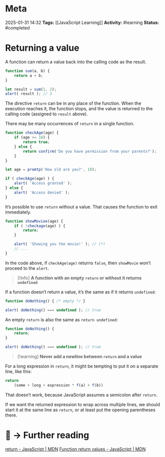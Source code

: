 # Meta
2025-01-31 14:32
**Tags:** [[JavaScript Learning]]
**Activity:** #learning 
**Status:** #completed 

# Returning a value
A function can return a value back into the calling code as the result.
```JavaScript title:example.js
function sum(a, b) {
	return a + b;
}

let result = sum(1, 2);
alert( result ); // 3
```

The directive `return` can be in any place of the function. When the execution reaches it, the function stops, and the value is returned to the calling code (assigned to `result` above).

There may be many occurrences of `return` in a single function.
```JavaScript title:example.js
function checkAge(age) {
	if (age >= 18) {
		return true;
	} else {
		return confirm('Do you have permission from your parents?');
	}
}

let age = promtp('How old are you?', 18);

if ( checkAge(age) ) {
	alert( 'Access granted' );
} else {
	alert( 'Access denied' );
}
```

It’s possible to use `return` without a value. That causes the function to exit immediately.
```JavaScript title:example.js
function showMovioe(age) {
	if ( !checkage(age) ) {
		return;
	}

	alert( 'Showing you the movie!' ); // (*)
	// ...
}
```

In the code above, if `checkAge(age)` returns `false`, then `showMovie` won’t proceed to the `alert`.

> [!info] **A function with an empty `return` or without it returns `undefined`**

If a function doesn’t return a value, it’s the same as if it returns `undefined`:
```JavaScript title:example.js
function doNothing() { /* empty */ }

alert( doNothing() === undefined ); // true
```

An empty `return` is also the same as `return undefined`:
```JavaScript title:example.js
function doNothing() {
	return;
}

alert( doNothing() === undefined ); // true
```

> [!warning] **Never add a newline between `return` and a value**

For a long expression in `return`, it might be tempting to put it on a separate line, like this:
```JavaScript title:example.js
return
	(some + long + expression * f(a) + f(b))
```

That doesn’t work, because JavaScript assumes a semicolon after `return`.

If we want the returned expression to wrap across multiple lines, we should start it at the same line as `return`, or at least put the opening parentheses there.

# 📑 → Further reading
[return - JavaScript | MDN](https://developer.mozilla.org/en-US/docs/Web/JavaScript/Reference/Statements/return)
[Function return values - JavaScript | MDN](https://developer.mozilla.org/en-US/docs/Learn_web_development/Core/Scripting/Return_values)
